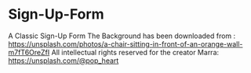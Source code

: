 # Sign-Up-Form
A Classic Sign-Up Form
The Background has been downloaded from : 
https://unsplash.com/photos/a-chair-sitting-in-front-of-an-orange-wall-m7fT6OreZfI
All intellectual rights reserved for the creator Marra: 
https://unsplash.com/@pop_heart
